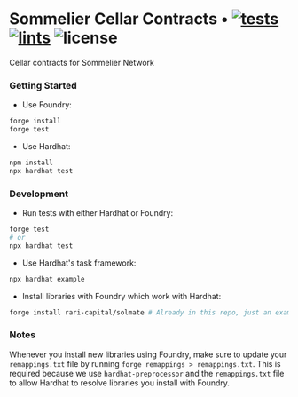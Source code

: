 # Sommelier Cellar Contracts • [![tests](https://github.com/PeggyJV/cellar-contracts/actions/workflows/tests.yml/badge.svg)](https://github.com/PeggyJV/cellar-contracts/actions/workflows/tests.yml) [![lints](https://github.com/PeggyJV/cellar-contracts/actions/workflows/lints.yml/badge.svg)](https://github.com/PeggyJV/cellar-contracts/actions/workflows/lints.yml) ![license](https://img.shields.io/github/license/PeggyJV/cellar-contracts)

Cellar contracts for Sommelier Network

### Getting Started

- Use Foundry:

```bash
forge install
forge test
```

- Use Hardhat:

```bash
npm install
npx hardhat test
```

### Development

- Run tests with either Hardhat or Foundry:

```bash
forge test
# or
npx hardhat test
```

- Use Hardhat's task framework:

```bash
npx hardhat example
```

- Install libraries with Foundry which work with Hardhat:

```bash
forge install rari-capital/solmate # Already in this repo, just an example
```

### Notes

Whenever you install new libraries using Foundry, make sure to update your `remappings.txt` file by running `forge remappings > remappings.txt`. This is required because we use `hardhat-preprocessor` and the `remappings.txt` file to allow Hardhat to resolve libraries you install with Foundry.
